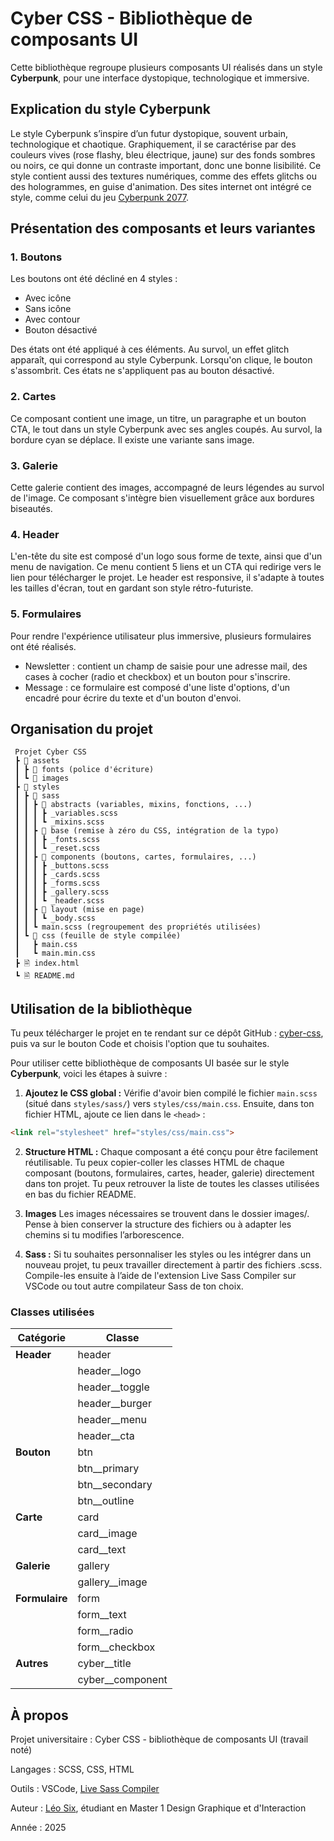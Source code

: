 # Cyber CSS - Bibliothèque de composants UI

Cette bibliothèque regroupe plusieurs composants UI réalisés dans un style **Cyberpunk**, pour une interface dystopique, technologique et immersive.

## Explication du style Cyberpunk 

Le style Cyberpunk s’inspire d’un futur dystopique, souvent urbain, technologique et chaotique. Graphiquement, il se caractérise par des couleurs vives (rose flashy, bleu électrique, jaune) sur des fonds sombres ou noirs, ce qui donne un contraste important, donc une bonne lisibilité. Ce style contient aussi des textures numériques, comme des effets glitchs ou des hologrammes, en guise d'animation. Des sites internet ont intégré ce style, comme celui du jeu [Cyberpunk 2077](https://www.cyberpunk.net/us/fr/).

## Présentation des composants et leurs variantes

### 1. Boutons

Les boutons ont été décliné en 4 styles :

- Avec icône
- Sans icône 
- Avec contour
- Bouton désactivé

Des états ont été appliqué à ces éléments. Au survol, un effet glitch apparaît, qui correspond au style Cyberpunk. Lorsqu'on clique, le bouton s'assombrit. Ces états ne s'appliquent pas au bouton désactivé.

### 2. Cartes

Ce composant contient une image, un titre, un paragraphe et un bouton CTA, le tout dans un style Cyberpunk avec ses angles coupés. Au survol, la bordure cyan se déplace. Il existe une variante sans image.

### 3. Galerie

Cette galerie contient des images, accompagné de leurs légendes au survol de l'image. Ce composant s'intègre bien visuellement grâce aux bordures biseautés. 

### 4. Header

L'en-tête du site est composé d'un logo sous forme de texte, ainsi que d'un menu de navigation. Ce menu contient 5 liens et un CTA qui redirige vers le lien pour télécharger le projet. Le header est responsive, il s'adapte à toutes les tailles d'écran, tout en gardant son style rétro-futuriste.

### 5. Formulaires

Pour rendre l'expérience utilisateur plus immersive, plusieurs formulaires ont été réalisés. 

- Newsletter : contient un champ de saisie pour une adresse mail, des cases à cocher (radio et checkbox) et un bouton pour s'inscrire.
- Message : ce formulaire est composé d'une liste d'options, d'un encadré pour écrire du texte et d'un bouton d'envoi.

## Organisation du projet

```
 Projet Cyber CSS
 ┣ 📂 assets
 ┃ ┣ 📂 fonts (police d'écriture)
 ┃ ┗ 📂 images 
 ┣ 📂 styles
 ┃ ┣ 📂 sass
 ┃ ┃ ┣ 📂 abstracts (variables, mixins, fonctions, ...)
 ┃ ┃ ┃ ┣ _variables.scss
 ┃ ┃ ┃ ┗ _mixins.scss
 ┃ ┃ ┣ 📂 base (remise à zéro du CSS, intégration de la typo)
 ┃ ┃ ┃ ┣ _fonts.scss
 ┃ ┃ ┃ ┗ _reset.scss
 ┃ ┃ ┣ 📂 components (boutons, cartes, formulaires, ...)
 ┃ ┃ ┃ ┣ _buttons.scss
 ┃ ┃ ┃ ┣ _cards.scss
 ┃ ┃ ┃ ┣ _forms.scss
 ┃ ┃ ┃ ┣ _gallery.scss
 ┃ ┃ ┃ ┗ _header.scss
 ┃ ┃ ┣ 📂 layout (mise en page)
 ┃ ┃ ┃ ┗ _body.scss
 ┃ ┃ ┗ main.scss (regroupement des propriétés utilisées)
 ┃ ┗ 📂 css (feuille de style compilée)
 ┃   ┣ main.css
 ┃   ┗ main.min.css
 ┣ 🗎 index.html
 ┗ 🗎 README.md
```

## Utilisation de la bibliothèque

Tu peux télécharger le projet en te rendant sur ce dépôt GitHub : [cyber-css](https://github.com/leosix10/cyber-css), puis va sur le bouton Code et choisis l'option que tu souhaites. 

Pour utiliser cette bibliothèque de composants UI basée sur le style **Cyberpunk**, voici les étapes à suivre :

1. **Ajoutez le CSS global :**
Vérifie d'avoir bien compilé le fichier `main.scss` (situé dans `styles/sass/`) vers `styles/css/main.css`.  Ensuite, dans ton fichier HTML, ajoute ce lien dans le `<head>` :

```html
<link rel="stylesheet" href="styles/css/main.css">
```
2. **Structure HTML :**
Chaque composant a été conçu pour être facilement réutilisable. Tu peux copier-coller les classes HTML de chaque composant (boutons, formulaires, cartes, header, galerie) directement dans ton projet. Tu peux retrouver la liste de toutes les classes utilisées en bas du fichier README.

3. **Images**
Les images nécessaires se trouvent dans le dossier images/. Pense à bien conserver la structure des fichiers ou à adapter les chemins si tu modifies l’arborescence.

4. **Sass :**
Si tu souhaites personnaliser les styles ou les intégrer dans un nouveau projet, tu peux travailler directement à partir des fichiers .scss.
Compile-les ensuite à l’aide de l'extension Live Sass Compiler sur VSCode ou tout autre compilateur Sass de ton choix.

### Classes utilisées

| Catégorie               | Classe                             |
|-------------------------|------------------------------------|
| **Header**              | header                             |
|                         | header__logo                       |
|                         | header__toggle                     |
|                         | header__burger                     |
|                         | header__menu                       |
|                         | header__cta                        |
| **Bouton**              | btn                                |
|                         | btn__primary                       |
|                         | btn__secondary                     |
|                         | btn__outline                       |
| **Carte**               | card                               |
|                         | card__image                        |
|                         | card__text                         |
| **Galerie**             | gallery                            |
|                         | gallery__image                     |
| **Formulaire**          | form                               |
|                         | form__text                         |
|                         | form__radio                        |
|                         | form__checkbox                     |
| **Autres**              | cyber__title                       |
|                         | cyber__component                   |


## À propos
Projet universitaire : Cyber CSS - bibliothèque de composants UI (travail noté)

Langages : SCSS, CSS, HTML

Outils : VSCode, [Live Sass Compiler](https://marketplace.visualstudio.com/items/?itemName=glenn2223.live-sass)

Auteur : [Léo Six](https://leosix.fr/), étudiant en Master 1 Design Graphique et d'Interaction

Année : 2025